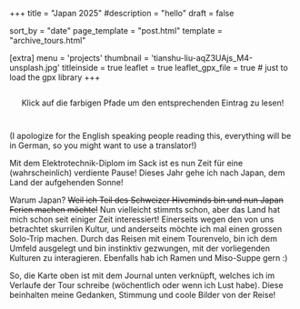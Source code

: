 +++
title = "Japan 2025"
#description = "hello"
draft = false

sort_by = "date"
page_template = "post.html"
template = "archive_tours.html"

[extra]
menu = 'projects'
thumbnail = 'tianshu-liu-aqZ3UAjs_M4-unsplash.jpg'
titleinside = true
leaflet = true
leaflet_gpx_file = true # just to load the gpx library
+++

<div style="justify-self: center; display: flex; margin-bottom: 20pt;">
<span style="color: var(--color-accent); font-family:'tabler-icons'">&#xee4b;</span>
<p style="justify-self: center;">
Klick auf die farbigen Pfade um den entsprechenden Eintrag zu lesen!<br>
</p>
<span style="color: var(--color-accent); font-family:'tabler-icons'">&#xee4d;</span>
</div>

(I apologize for the English speaking people reading this, everything will be in German, so you might want to use a translator!)

Mit dem Elektrotechnik-Diplom im Sack ist es nun Zeit für eine (wahrscheinlich) verdiente Pause! Dieses Jahr gehe ich nach Japan, dem Land der aufgehenden Sonne!

Warum Japan? <s>Weil ich Teil des Schweizer Hiveminds bin und nun Japan Ferien machen möchte!</s> Nun vielleicht stimmts schon, aber das Land hat mich schon seit einiger Zeit interessiert! Einerseits wegen den von uns betrachtet skurrilen Kultur, und anderseits möchte ich mal einen grossen Solo-Trip machen. Durch das Reisen mit einem Tourenvelo, bin ich dem Umfeld ausgelegt und bin instinktiv gezwungen, mit der vorliegenden Kulturen zu interagieren. Ebenfalls hab ich Ramen und Miso-Suppe gern :)

So, die Karte oben ist mit dem Journal unten verknüpft, welches ich im Verlaufe der Tour schreibe (wöchentlich oder wenn ich Lust habe). Diese beinhalten meine Gedanken, Stimmung und coole Bilder von der Reise!

